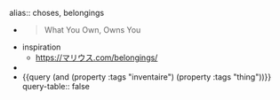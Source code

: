 alias:: choses, belongings
- > What You Own, Owns You
- inspiration
	- https://マリウス.com/belongings/
-
- {{query (and (property :tags "inventaire") (property :tags "thing"))}}
  query-table:: false